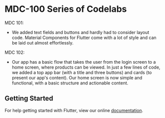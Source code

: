 # MDC-100 Series of Codelabs

MDC 101:
* We added text fields and buttons and hardly had to consider layout code.
 Material Components for Flutter come with a lot of style and can be laid out almost effortlessly.
 
MDC 102:
* Our app has a basic flow that takes the user from the login screen to a home screen,
 where products can be viewed. In just a few lines of code,
 we added a top app bar (with a title and three buttons)
 and cards (to present our app's content). Our home screen is now simple and functional,
 with a basic structure and actionable content.

## Getting Started

For help getting started with Flutter, view our online
[documentation](https://flutter.io/).

